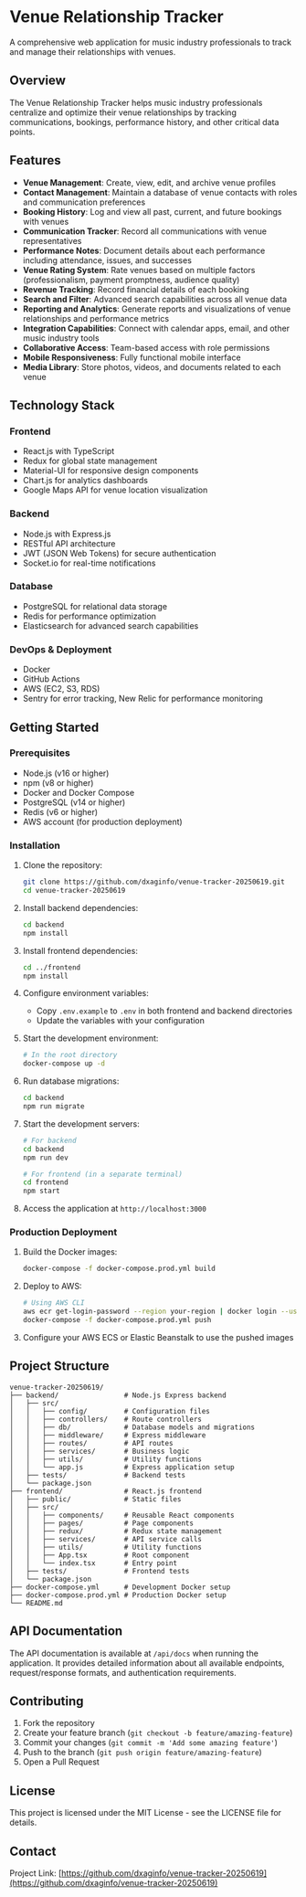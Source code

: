 # Venue Relationship Tracker

A comprehensive web application for music industry professionals to track and manage their relationships with venues.

## Overview

The Venue Relationship Tracker helps music industry professionals centralize and optimize their venue relationships by tracking communications, bookings, performance history, and other critical data points.

## Features

- **Venue Management**: Create, view, edit, and archive venue profiles
- **Contact Management**: Maintain a database of venue contacts with roles and communication preferences
- **Booking History**: Log and view all past, current, and future bookings with venues
- **Communication Tracker**: Record all communications with venue representatives
- **Performance Notes**: Document details about each performance including attendance, issues, and successes
- **Venue Rating System**: Rate venues based on multiple factors (professionalism, payment promptness, audience quality)
- **Revenue Tracking**: Record financial details of each booking
- **Search and Filter**: Advanced search capabilities across all venue data
- **Reporting and Analytics**: Generate reports and visualizations of venue relationships and performance metrics
- **Integration Capabilities**: Connect with calendar apps, email, and other music industry tools
- **Collaborative Access**: Team-based access with role permissions
- **Mobile Responsiveness**: Fully functional mobile interface
- **Media Library**: Store photos, videos, and documents related to each venue

## Technology Stack

### Frontend
- React.js with TypeScript
- Redux for global state management
- Material-UI for responsive design components
- Chart.js for analytics dashboards
- Google Maps API for venue location visualization

### Backend
- Node.js with Express.js
- RESTful API architecture
- JWT (JSON Web Tokens) for secure authentication
- Socket.io for real-time notifications

### Database
- PostgreSQL for relational data storage
- Redis for performance optimization
- Elasticsearch for advanced search capabilities

### DevOps & Deployment
- Docker
- GitHub Actions
- AWS (EC2, S3, RDS)
- Sentry for error tracking, New Relic for performance monitoring

## Getting Started

### Prerequisites

- Node.js (v16 or higher)
- npm (v8 or higher)
- Docker and Docker Compose
- PostgreSQL (v14 or higher)
- Redis (v6 or higher)
- AWS account (for production deployment)

### Installation

1. Clone the repository:
   ```bash
   git clone https://github.com/dxaginfo/venue-tracker-20250619.git
   cd venue-tracker-20250619
   ```

2. Install backend dependencies:
   ```bash
   cd backend
   npm install
   ```

3. Install frontend dependencies:
   ```bash
   cd ../frontend
   npm install
   ```

4. Configure environment variables:
   - Copy `.env.example` to `.env` in both frontend and backend directories
   - Update the variables with your configuration

5. Start the development environment:
   ```bash
   # In the root directory
   docker-compose up -d
   ```

6. Run database migrations:
   ```bash
   cd backend
   npm run migrate
   ```

7. Start the development servers:
   ```bash
   # For backend
   cd backend
   npm run dev
   
   # For frontend (in a separate terminal)
   cd frontend
   npm start
   ```

8. Access the application at `http://localhost:3000`

### Production Deployment

1. Build the Docker images:
   ```bash
   docker-compose -f docker-compose.prod.yml build
   ```

2. Deploy to AWS:
   ```bash
   # Using AWS CLI
   aws ecr get-login-password --region your-region | docker login --username AWS --password-stdin your-aws-account-id.dkr.ecr.your-region.amazonaws.com
   docker-compose -f docker-compose.prod.yml push
   ```

3. Configure your AWS ECS or Elastic Beanstalk to use the pushed images

## Project Structure

```
venue-tracker-20250619/
├── backend/                # Node.js Express backend
│   ├── src/
│   │   ├── config/         # Configuration files
│   │   ├── controllers/    # Route controllers
│   │   ├── db/             # Database models and migrations
│   │   ├── middleware/     # Express middleware
│   │   ├── routes/         # API routes
│   │   ├── services/       # Business logic
│   │   ├── utils/          # Utility functions
│   │   └── app.js          # Express application setup
│   ├── tests/              # Backend tests
│   └── package.json
├── frontend/               # React.js frontend
│   ├── public/             # Static files
│   ├── src/
│   │   ├── components/     # Reusable React components
│   │   ├── pages/          # Page components
│   │   ├── redux/          # Redux state management
│   │   ├── services/       # API service calls
│   │   ├── utils/          # Utility functions
│   │   ├── App.tsx         # Root component
│   │   └── index.tsx       # Entry point
│   ├── tests/              # Frontend tests
│   └── package.json
├── docker-compose.yml      # Development Docker setup
├── docker-compose.prod.yml # Production Docker setup
└── README.md
```

## API Documentation

The API documentation is available at `/api/docs` when running the application. It provides detailed information about all available endpoints, request/response formats, and authentication requirements.

## Contributing

1. Fork the repository
2. Create your feature branch (`git checkout -b feature/amazing-feature`)
3. Commit your changes (`git commit -m 'Add some amazing feature'`)
4. Push to the branch (`git push origin feature/amazing-feature`)
5. Open a Pull Request

## License

This project is licensed under the MIT License - see the LICENSE file for details.

## Contact

Project Link: [https://github.com/dxaginfo/venue-tracker-20250619](https://github.com/dxaginfo/venue-tracker-20250619)